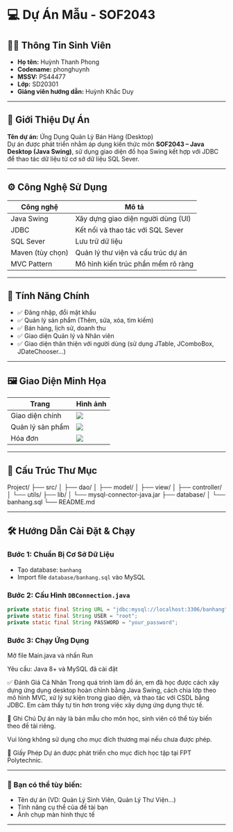# 💻 Dự Án Mẫu - SOF2043

## 👨‍🎓 Thông Tin Sinh Viên
- **Họ tên:** Huỳnh Thanh Phong
- **Codename:** phonghuynh
- **MSSV:** PS44477  
- **Lớp:** SD20301  
- **Giảng viên hướng dẫn:** Huỳnh Khắc Duy

---

## 📝 Giới Thiệu Dự Án
**Tên dự án:** Ứng Dụng Quản Lý Bán Hàng (Desktop)  
Dự án được phát triển nhằm áp dụng kiến thức môn **SOF2043 – Java Desktop (Java Swing)**, sử dụng giao diện đồ họa Swing kết hợp với JDBC để thao tác dữ liệu từ cơ sở dữ liệu SQL Sever.

---

## ⚙️ Công Nghệ Sử Dụng
| Công nghệ       | Mô tả |
|------------------|------|
| Java Swing       | Xây dựng giao diện người dùng (UI) |
| JDBC             | Kết nối và thao tác với SQL Sever |
| SQL Sever            | Lưu trữ dữ liệu |
| Maven (tùy chọn) | Quản lý thư viện và cấu trúc dự án |
| MVC Pattern      | Mô hình kiến trúc phần mềm rõ ràng |

---

## 🔧 Tính Năng Chính
- ✅ Đăng nhập, đổi mật khẩu
- ✅ Quản lý sản phẩm (Thêm, sửa, xóa, tìm kiếm)
- ✅ Bán hàng, lịch sử, doanh thu
- ✅ Giao diện Quản lý và Nhân viên
- ✅ Giao diện thân thiện với người dùng (sử dụng JTable, JComboBox, JDateChooser...)

---

## 🖼️ Giao Diện Minh Họa
| Trang | Hình ảnh |
|------|-----------|
| Giao diện chính | ![](screenshots/main.png) |
| Quản lý sản phẩm | ![](screenshots/product.png) |
| Hóa đơn | ![](screenshots/invoice.png) |

---

## 📁 Cấu Trúc Thư Mục
Project/
├── src/
│ ├── dao/
│ ├── model/
│ ├── view/
│ ├── controller/
│ └── utils/
├── lib/
│ └── mysql-connector-java.jar
├── database/
│ └── banhang.sql
└── README.md

---

## 🛠️ Hướng Dẫn Cài Đặt & Chạy
### Bước 1: Chuẩn Bị Cơ Sở Dữ Liệu
- Tạo database: `banhang`
- Import file `database/banhang.sql` vào MySQL

### Bước 2: Cấu Hình `DBConnection.java`
```java
private static final String URL = "jdbc:mysql://localhost:3306/banhang";
private static final String USER = "root";
private static final String PASSWORD = "your_password";
```


### Bước 3: Chạy Ứng Dụng
Mở file Main.java và nhấn Run

Yêu cầu: Java 8+ và MySQL đã cài đặt

✅ Đánh Giá Cá Nhân
Trong quá trình làm đồ án, em đã học được cách xây dựng ứng dụng desktop hoàn chỉnh bằng Java Swing, cách chia lớp theo mô hình MVC, xử lý sự kiện trong giao diện, và thao tác với CSDL bằng JDBC. Em cảm thấy tự tin hơn trong việc xây dựng ứng dụng thực tế.

📌 Ghi Chú
Dự án này là bản mẫu cho môn học, sinh viên có thể tùy biến theo đề tài riêng.

Vui lòng không sử dụng cho mục đích thương mại nếu chưa được phép.

📜 Giấy Phép
Dự án được phát triển cho mục đích học tập tại FPT Polytechnic.


---

### 🔄 Bạn có thể tùy biến:
- Tên dự án (VD: Quản Lý Sinh Viên, Quản Lý Thư Viện...)
- Tính năng cụ thể của đề tài bạn
- Ảnh chụp màn hình thực tế

---
